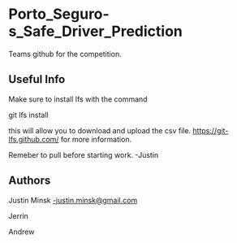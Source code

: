 # Porto_Seguro-s_Safe_Driver_Prediction
Teams github for the competition. 

## Useful Info
Make sure to install lfs with the command 

git lfs install

this will allow you to download and upload the csv file.
https://git-lfs.github.com/ for more information. 

Remeber to pull before starting work. -Justin

## Authors

Justin Minsk -justin.minsk@gmail.com

Jerrin

Andrew
